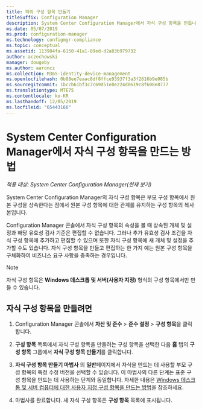 ```yaml
---
title: 하위 구성 항목 만들기
titleSuffix: Configuration Manager
description: System Center Configuration Manager에서 자식 구성 항목을 만듭니다.
ms.date: 05/07/2019
ms.prod: configuration-manager
ms.technology: configmgr-compliance
ms.topic: conceptual
ms.assetid: 113984fa-6150-41a1-89ed-d2a83b979732
author: aczechowski
manager: dougeby
ms.author: aaroncz
ms.collection: M365-identity-device-management
ms.openlocfilehash: 0b88ee7eaac8df8ffce93937f3a3f2616b9e085b
ms.sourcegitcommit: 1bccb61bf3c7c69d51e0e224d0619c8f608e8777
ms.translationtype: MTE75
ms.contentlocale: ko-KR
ms.lasthandoff: 12/05/2019
ms.locfileid: "65443166"
---
```

# <a name="how-to-create-child-configuration-items-in-system-center-configuration-manager"></a>System Center Configuration Manager에서 자식 구성 항목을 만드는 방법

*적용 대상: System Center Configuration Manager(현재 분기)*

System Center Configuration Manager의 자식 구성 항목은 부모 구성 항목에서 원본 구성을 상속한다는 점에서 원본 구성 항목에 대한 관계를 유지하는 구성 항목의 복사본입니다.  

Configuration Manager 콘솔에서 자식 구성 항목의 속성을 볼 때 상속된 개체 및 설정과 해당 유효성 검사 기준은 편집할 수 없습니다. 그러나 추가 유효성 검사 조건을 자식 구성 항목에 추가하고 편집할 수 있으며 또한 자식 구성 항목에 새 개체 및 설정을 추가할 수도 있습니다.
자식 구성 항목을 만들고 편집하는 한 가지 예는 원본 구성 항목을 구체화하여 비즈니스 요구 사항을 충족하는 경우입니다.  

> [!NOTE]  
>  자식 구성 항목은 **Windows 데스크톱 및 서버(사용자 지정)** 형식의 구성 항목에서만 만들 수 있습니다.  

## <a name="to-create-a-child-configuration-item"></a>자식 구성 항목을 만들려면  

1.  Configuration Manager 콘솔에서 **자산 및 준수** > **준수 설정** > **구성 항목**을 클릭합니다.  

3.  **구성 항목** 목록에서 자식 구성 항목을 만들려는 구성 항목을 선택한 다음 **홈** 탭의 **구성 항목** 그룹에서 **자식 구성 항목 만들기**를 클릭합니다.  

4.  **자식 구성 항목 만들기 마법사** 의 **일반**페이지에서 자식을 만드는 데 사용할 부모 구성 항목의 특정 수정 버전을 선택할 수 있습니다. 이 마법사의 다른 단계는 표준 구성 항목을 만드는 데 사용하는 단계와 동일합니다. 자세한 내용은 [Windows 데스크톱 및 서버 컴퓨터에 대한 사용자 지정 구성 항목을 만드는 방법](../../compliance/deploy-use/create-custom-configuration-items-for-windows-desktop-and-server-computers-managed-with-the-client.md)을 참조하세요.  

5.  마법사를 완료합니다. 새 자식 구성 항목은 **구성 항목** 목록에 표시됩니다.  
